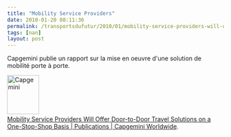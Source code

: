 ```yaml
---
title: "Mobility Service Providers"
date: 2010-01-20 08:11:36
permalink: /transportsdufutur/2010/01/mobility-service-providers-will-offer-door-to-door-travel-solutions-on-a-one-stop-shop-basis-publications-capgemini-world.html
tags: [nan]
layout: post
---
```


<p>Capgemini publie un rapport sur la mise en oeuvre d'une solution de mobilité porte à porte.</p> <p><a href="https://gabrielplassat.github.io/transportsdufutur/wp-content/uploads/sites/6/old/6a0120a66d2ad4970b0120a7f0a671970b-pi.jpg"><img alt="Capgemini" border="0" class="asset asset-image at-xid-6a0120a66d2ad4970b0120a7f0a671970b " height="91" src="/wp-content/uploads/sites/6/old/6a0120a66d2ad4970b0120a7f0a671970b-500pi.jpg" title="Capgemini" width="74" /></a> <br /> <a href="http://www.capgemini.com/insights-and-resources/by-publication/mobility-service-providers-will-offer-doortodoor-travel-solutions-on-a-onestopshop-basis/" target="_blank" title="Mobility Service Providers Will Offer Door-to-Door Travel Solutions on a One-Stop-Shop Basis | Publications | Capgemini Worldwide">Mobility Service Providers Will Offer Door-to-Door Travel Solutions on a One-Stop-Shop Basis | Publications | Capgemini Worldwide</a>.</p>
